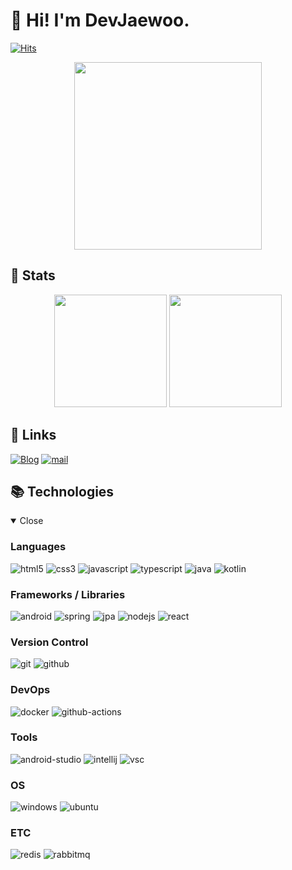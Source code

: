 # 👋 Hi! I'm DevJaewoo.

[![Hits](https://hits.seeyoufarm.com/api/count/incr/badge.svg?url=https%3A%2F%2Fgithub.com%2FDevJaewoo&count_bg=%2379C83D&title_bg=%23555555&icon=dynamics365.svg&icon_color=%23E7E7E7&title=visits&edge_flat=false)](https://hits.seeyoufarm.com)
<p align="center"><img src="https://user-images.githubusercontent.com/84849202/172384097-295b4fea-192f-4665-9ad8-7e4fee31002e.gif" width="300px" height="300px"/></p>

## 🚀 Stats
<p align="center">
<img height="180em" src="https://github-readme-stats.vercel.app/api?username=DevJaewoo&show_icons=true" />
<img height="180em" src="https://github-readme-stats.vercel.app/api/top-langs/?username=DevJaewoo&layout=compact&hide=jupyter%20notebook" />
</p>

## 🔗 Links
[![Blog](https://img.shields.io/badge/-Tistory-F9E000?style=for-the-badge&logo=blogger&logoColor=000000)](https://DevJaewoo.tistory.com)
[![mail](https://img.shields.io/badge/MAIL-EA4335?style=for-the-badge&logo=GMAIL&logoColor=FFFFFF)](mailto:DevJaewoo@gmail.com)

## 📚 Technologies
<details open>
<summary>Close</summary>

### Languages
![html5](https://img.shields.io/badge/html5%20-%23E34F26.svg?&style=for-the-badge&logo=html5&logoColor=white)
![css3](https://img.shields.io/badge/css3%20-%231572B6.svg?&style=for-the-badge&logo=css3&logoColor=white)
![javascript](https://img.shields.io/badge/javascript%20-%23323330.svg?&style=for-the-badge&logo=javascript&logoColor=%23F7DF1E)
![typescript](https://img.shields.io/badge/typscript-3178c6?&style=for-the-badge&logo=typescript&logoColor=white)
![java](https://img.shields.io/badge/java%20-F89820.svg?&style=for-the-badge&logo=java&logoColor=white)
![kotlin](https://img.shields.io/badge/kotlin%20-7F52FF.svg?&style=for-the-badge&logo=kotlin&logoColor=white)

### Frameworks / Libraries
![android](https://img.shields.io/badge/Android-3DDC84?style=for-the-badge&logo=Android&logoColor=white)
![spring](https://img.shields.io/badge/Spring-6DB33F?style=for-the-badge&logo=Spring&logoColor=white)
![jpa](https://img.shields.io/badge/JPA-59666C?style=for-the-badge&logo=hibernate&logoColor=white)
![nodejs](https://img.shields.io/badge/Node.js-43853D?style=for-the-badge&logo=node.js&logoColor=white)
![react](https://img.shields.io/badge/react-323330?&style=for-the-badge&logo=react&logoColor=61DAFB)

### Version Control
![git](https://img.shields.io/badge/git%20-%23F05033.svg?&style=for-the-badge&logo=git&logoColor=white)
![github](https://img.shields.io/badge/github%20-%23121011.svg?&style=for-the-badge&logo=github&logoColor=white)

### DevOps
![docker](https://img.shields.io/badge/Docker-323330?&style=for-the-badge&logo=Docker&logoColor=2496ED)
![github-actions](https://img.shields.io/badge/Github%20Actions-2088FF?&style=for-the-badge&logo=Github%20Actions&logoColor=white)

### Tools
![android-studio](https://img.shields.io/badge/Android%20Studio-3DDC84?style=for-the-badge&logo=Android%20Studio&logoColor=white)
![intellij](https://img.shields.io/badge/Intellij%20IDEA-000000?style=for-the-badge&logo=Intellij%20IDEA&logoColor=white)
![vsc](https://img.shields.io/badge/Visual%20Studio%20Code-005FED?style=for-the-badge&logo=visual%20studio%20code&logoColor=white)

### OS
![windows](https://img.shields.io/badge/Windows-0078D6?style=for-the-badge&logo=windows&logoColor=white)
![ubuntu](https://img.shields.io/badge/Ubuntu-E95420?style=for-the-badge&logo=ubuntu&logoColor=white)

### ETC
![redis](https://img.shields.io/badge/redis-DC382D?style=for-the-badge&logo=redis&logoColor=white)
![rabbitmq](https://img.shields.io/badge/rabbitmq-FF6600?style=for-the-badge&logo=rabbitmq&logoColor=white)

</details>
